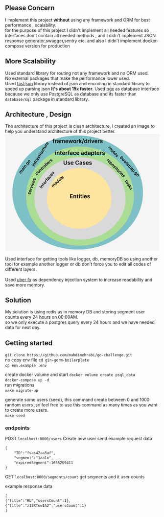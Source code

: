 ## Please Concern 
I implement this project **without** using any framework and ORM
for best performance , scalability.<br>
for the purpose of this project I didn't implement all needed features 
so interfaces don't contain all needed methods ,
and I didn't implement JSON response generator,swagger,sentry etc.
and also I didn't implement docker-compose version for production
<br>

## More Scalability
Used standard library for routing not any framework and no ORM used. <br>
No external packages that make the performance lower used.<br>
Used [fastjson](https://github.com/valyala/fastjson) library instead of json and encoding in standard library to
speed up parsing json **It's about 15x faster**.
Used [pgx](https://github.com/jackc/pgx) as database interface because 
we only use PostgreSQL as database and its faster than `database/sql` package in standard library.

## Architecture , Design
The architecture of this project is clean architecture,
I created an image to help you understand architecture of this project better.<br>
![clean architecture](https://raw.githubusercontent.com/mahdimehrabi/go-challenge/main/clean.png)

Used interface for getting tools like logger, db, memoryDB so using another tool for example another
logger or db don't force you to edit all codes of different layers.
<br><br>
Used [uber fx](https://github.com/uber-go/fx) as dependency injection system
to increase readability and save more memory. 

## Solution 
My solution is using redis as in memory DB and storing segment user counts
every 24 hours on 00:00AM.<br>
so we only execute a postgres query every 24 hours and we have needed data for next day.



## Getting started
`git clone https://github.com/mahdimehrabi/go-challenge.git` <br>
no copy env file
`cd gin-gorm-boilerplate`<br>
`cp env.example .env` <br>

create docker volume and start
`docker volume create psql_data` <br>
`docker-compose up -d ` <br>
run migrations <br>
`make migrate-up` <br>

generate some users (seed), this command create between 0 and 1000 random users 
,so feel free to use this command as many times as you want to create more users.<br>
`make seed`

### endpoints 
POST `localhost:8000/users`  Create new user send 
example request data
```
{
    "ID":"fsas42aa3af",
    "segment":"1aa1x",
    "expiredSegment":1655209411
}
```

GET `localhost:8000/segments/count` get segments and it user counts

example response data
```
[
{"title":"RU","usersCount":1},
{"title":"z12XTowIA2","usersCount":1}
]
```